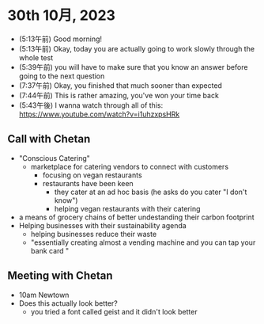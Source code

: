 # 30th 10月, 2023
- (5:13午前) Good morning!
- (5:13午前) Okay, today you are actually going to work slowly through the whole test
- (5:39午前) you will have to make sure that you know an answer before going to the next question
- (7:37午前) Okay, you finished that much sooner than expected
- (7:44午前) This is rather amazing, you've won your time back
- (5:43午後) I wanna watch through all of this: https://www.youtube.com/watch?v=i1uhzxpsHRk 

## Call with Chetan
- "Conscious Catering"
  - marketplace for catering vendors to connect with customers
    - focusing on vegan restaurants
    - restaurants have been keen
      - they cater at an ad hoc basis (he asks do you cater "I don't know")
      - helping vegan restaurants with their catering
- a means of grocery chains of better undestanding their carbon footprint
- Helping businesses with their sustainability agenda
  - helping businesses reduce their waste
  - "essentially creating almost a vending machine and you can tap your bank card "

## Meeting with Chetan
- 10am Newtown
- Does this actually look better?
  - you tried a font called geist and it didn't look better
  





